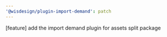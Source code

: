 ```yaml
---
'@wisdesign/plugin-import-demand': patch
---
```


[feature] add the import demand plugin for assets split package
